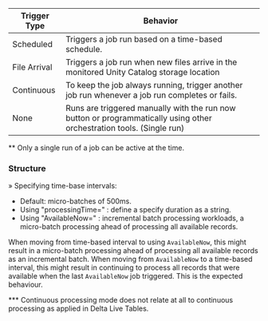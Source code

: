 
| Trigger Type | Behavior                                                                                                              |
| ------------ | --------------------------------------------------------------------------------------------------------------------- |
| Scheduled    | Triggers a job run based on a time-based schedule.                                                                    |
| File Arrival | Triggers a job run when new files arrive in the monitored Unity Catalog storage location                              |
| Continuous   | To keep the job always running, trigger another job run whenever a job run completes or fails.                        |
| None         | Runs are triggered manually with the run now button or programmatically using other orchestration tools. (Single run) |
** Only a single run of a job can be active at the time. 

### Structure 

»  Specifying time-base intervals:
* Default: micro-batches of 500ms.
* Using "processingTime=" : define a specify duration as a string. 
* Using "AvailableNow=" : incremental batch processing workloads, a micro-batch processing ahead of processing all available records.

When moving from time-based interval to using `AvailableNow`, this might result in a micro-batch processing ahead of processing all available records as an incremental batch. When moving from `AvailableNow` to a time-based interval, this might result in continuing to process all records that were available when the last `AvailableNow` job triggered. This is the expected behaviour.

*** Continuous processing mode does not relate at all to continuous processing as applied in Delta Live Tables.

